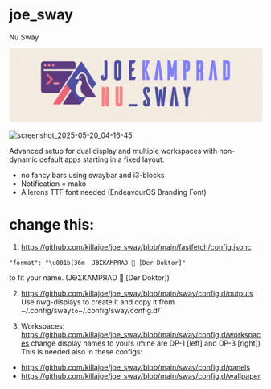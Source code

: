 # joe_sway
Nu Sway

![joeswqay_banner](https://raw.githubusercontent.com/killajoe/joe_sway/refs/heads/main/joesway_banner.png)

![screenshot_2025-05-20_04-16-45](https://github.com/user-attachments/assets/715ae71d-f98d-4fe0-b24b-3aefa1908bd4)

Advanced setup for dual display and multiple workspaces with non-dynamic default apps starting in a fixed layout.
* no fancy bars using swaybar and i3-blocks
* Notification = mako
* Ailerons TTF font needed (EndeavourOS Branding Font)
 
# change this:

1. https://github.com/killajoe/joe_sway/blob/main/fastfetch/config.jsonc
```
"format": "\u001b[36m  JӨΣKΛMPЯΛD 🪪 [Der Doktor]"
```
to fit your name. (JӨΣKΛMPЯΛD 🪪 [Der Doktor])

2. https://github.com/killajoe/joe_sway/blob/main/sway/config.d/outputs
Use nwg-displays to create it and copy it from ~/.config/sway` to `~/.config/sway/config.d/`

3. Workspaces: https://github.com/killajoe/joe_sway/blob/main/sway/config.d/workspaces change display names to yours (mine are DP-1 [left] and DP-3 [right])
This is needed also in these configs:
 * https://github.com/killajoe/joe_sway/blob/main/sway/config.d/panels
 * https://github.com/killajoe/joe_sway/blob/main/sway/config.d/wallpaper


